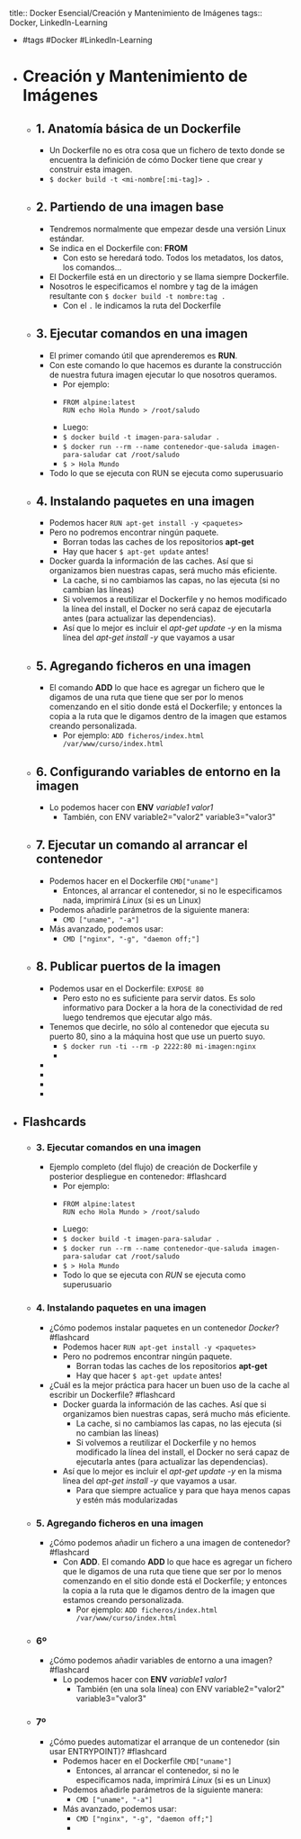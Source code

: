 title:: Docker Esencial/Creación y Mantenimiento de Imágenes
tags:: Docker, LinkedIn-Learning

- #tags #Docker #LinkedIn-Learning
- # Creación y Mantenimiento de Imágenes
	- ## 1. Anatomía básica de un Dockerfile
		- Un Dockerfile no es otra cosa que un fichero de texto donde se encuentra la definición de cómo Docker tiene que crear y construir esta imagen.
		- `$ docker build -t <mi-nombre[:mi-tag]> .`
	- ## 2. Partiendo de una imagen base
		- Tendremos normalmente que empezar desde una versión Linux estándar.
		- Se indica en el Dockerfile con: **FROM** <image>
			- Con esto se heredará todo. Todos los metadatos, los datos, los comandos...
		- El Dockerfile está en un directorio y se llama siempre Dockerfile.
		- Nosotros le especificamos el nombre y tag de la imágen resultante con `$ docker build -t nombre:tag .`
			- Con el `.` le indicamos la ruta del Dockerfile
	- ## 3. Ejecutar comandos en una imagen
		- El primer comando útil que aprenderemos es **RUN**.
		- Con este comando lo que hacemos es durante la construcción de nuestra futura imagen ejecutar lo que nosotros queramos.
			- Por ejemplo:
			- ```
			  FROM alpine:latest
			  RUN echo Hola Mundo > /root/saludo
			  ```
			- Luego:
			- `$ docker build -t imagen-para-saludar .`
			- `$ docker run --rm --name contenedor-que-saluda imagen-para-saludar cat /root/saludo`
			- `$ > Hola Mundo`
		- Todo lo que se ejecuta con RUN se ejecuta como superusuario
	- ## 4. Instalando paquetes en una imagen
		- Podemos hacer `RUN apt-get install -y <paquetes>`
		- Pero no podremos encontrar ningún paquete.
			- Borran todas las caches de los repositorios **apt-get**
			- Hay que hacer `$ apt-get update` antes!
		- Docker guarda la información de las caches. Así que si organizamos bien nuestras capas, será mucho más eficiente.
			- La cache, si no cambiamos las capas, no las ejecuta (si no cambian las líneas)
			- Si volvemos a reutilizar el Dockerfile y no hemos modificado la línea del install, el Docker no será capaz de ejecutarla antes (para actualizar las dependencias).
			- Así que lo mejor es incluir el *apt-get update -y* en la misma línea del *apt-get install -y* que vayamos a usar
	- ## 5. Agregando ficheros en una imagen
		- El comando **ADD** lo que hace es agregar un fichero que le digamos de una ruta que tiene que ser por lo menos comenzando en el sitio donde está el Dockerfile; y entonces la copia a la ruta que le digamos dentro de la imagen que estamos creando personalizada.
			- Por ejemplo: `ADD ficheros/index.html /var/www/curso/index.html`
	- ## 6. Configurando variables de entorno en la imagen
		- Lo podemos hacer con **ENV** *variable1 valor1*
			- También, con ENV variable2="valor2" variable3="valor3"
	- ## 7. Ejecutar un comando al arrancar el contenedor
		- Podemos hacer en el Dockerfile `CMD["uname"]`
			- Entonces, al arrancar el contenedor, si no le especificamos nada, imprimirá *Linux* (si es un Linux)
		- Podemos añadirle parámetros de la siguiente manera:
			- `CMD ["uname", "-a"]`
		- Más avanzado, podemos usar:
			- `CMD ["nginx", "-g", "daemon off;"]`
	- ## 8. Publicar puertos de la imagen
		- Podemos usar en el Dockerfile: `EXPOSE 80`
			- Pero esto no es suficiente para servir datos. Es solo informativo para Docker a la hora de la conectividad de red luego tendremos que ejecutar algo más.
		- Tenemos que decirle, no sólo al contenedor que ejecuta su puerto 80, sino a la máquina host que use un puerto suyo.
			- `$ docker run -ti --rm -p 2222:80 mi-imagen:nginx`
			-
		-
		-
		-
		-
- ## Flashcards
	- ### 3. Ejecutar comandos en una imagen
		- Ejemplo completo (del flujo) de creación de Dockerfile y posterior despliegue en contenedor: #flashcard
			- Por ejemplo:
			- ```
			  FROM alpine:latest
			  RUN echo Hola Mundo > /root/saludo
			  ```
			- Luego:
			- `$ docker build -t imagen-para-saludar .`
			- `$ docker run --rm --name contenedor-que-saluda imagen-para-saludar cat /root/saludo`
			- `$ > Hola Mundo`
			- Todo lo que se ejecuta con *RUN* se ejecuta como superusuario
	- ### 4. Instalando paquetes en una imagen
		- ¿Cómo podemos instalar paquetes en un contenedor *Docker*? #flashcard
			- Podemos hacer `RUN apt-get install -y <paquetes>`
			- Pero no podremos encontrar ningún paquete.
				- Borran todas las caches de los repositorios **apt-get**
				- Hay que hacer `$ apt-get update` antes!
		- ¿Cuál es la mejor práctica para hacer un buen uso de la cache al escribir un Dockerfile? #flashcard
			- Docker guarda la información de las caches. Así que si organizamos bien nuestras capas, será mucho más eficiente.
				- La cache, si no cambiamos las capas, no las ejecuta (si no cambian las líneas)
				- Si volvemos a reutilizar el Dockerfile y no hemos modificado la línea del install, el Docker no será capaz de ejecutarla antes (para actualizar las dependencias).
			- Así que lo mejor es incluir el *apt-get update -y* en la misma línea del *apt-get install -y* que vayamos a usar.
				- Para que siempre actualice y para que haya menos capas y estén más modularizadas
	- ### 5. Agregando ficheros en una imagen
		- ¿Cómo podemos añadir un fichero a una imagen de contenedor? #flashcard
			- Con **ADD**. El comando **ADD** lo que hace es agregar un fichero que le digamos de una ruta que tiene que ser por lo menos comenzando en el sitio donde está el Dockerfile; y entonces la copia a la ruta que le digamos dentro de la imagen que estamos creando personalizada.
				- Por ejemplo: `ADD ficheros/index.html /var/www/curso/index.html`
	- ### 6º
		- ¿Cómo podemos añadir variables de entorno a una imagen? #flashcard
			- Lo podemos hacer con **ENV** *variable1 valor1*
				- También (en una sola línea) con ENV variable2="valor2" variable3="valor3"
	- ### 7º
		- ¿Cómo puedes automatizar el arranque de un contenedor (sin usar ENTRYPOINT)? #flashcard
			- Podemos hacer en el Dockerfile `CMD["uname"]`
				- Entonces, al arrancar el contenedor, si no le especificamos nada, imprimirá *Linux* (si es un Linux)
			- Podemos añadirle parámetros de la siguiente manera:
				- `CMD ["uname", "-a"]`
			- Más avanzado, podemos usar:
				- `CMD ["nginx", "-g", "daemon off;"]`
				-